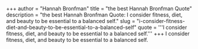 +++
author = "Hannah Bronfman"
title = "the best Hannah Bronfman Quote"
description = "the best Hannah Bronfman Quote: I consider fitness, diet, and beauty to be essential to a balanced self."
slug = "i-consider-fitness-diet-and-beauty-to-be-essential-to-a-balanced-self"
quote = '''I consider fitness, diet, and beauty to be essential to a balanced self.'''
+++
I consider fitness, diet, and beauty to be essential to a balanced self.
